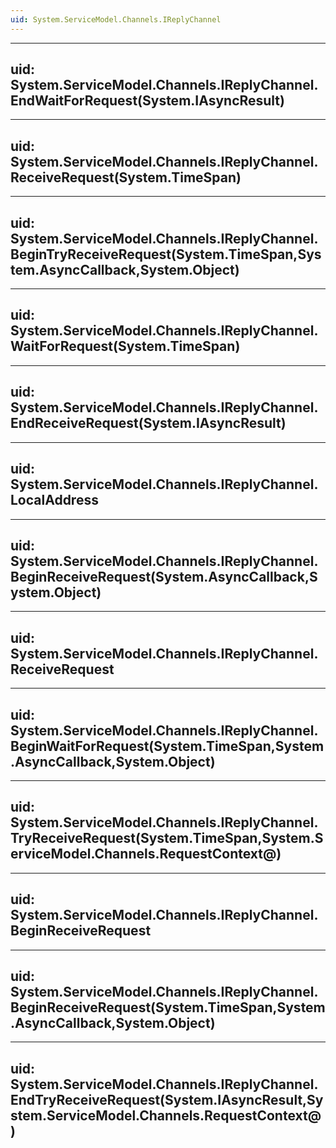```yaml
---
uid: System.ServiceModel.Channels.IReplyChannel
---
```


---
uid: System.ServiceModel.Channels.IReplyChannel.EndWaitForRequest(System.IAsyncResult)
---

---
uid: System.ServiceModel.Channels.IReplyChannel.ReceiveRequest(System.TimeSpan)
---

---
uid: System.ServiceModel.Channels.IReplyChannel.BeginTryReceiveRequest(System.TimeSpan,System.AsyncCallback,System.Object)
---

---
uid: System.ServiceModel.Channels.IReplyChannel.WaitForRequest(System.TimeSpan)
---

---
uid: System.ServiceModel.Channels.IReplyChannel.EndReceiveRequest(System.IAsyncResult)
---

---
uid: System.ServiceModel.Channels.IReplyChannel.LocalAddress
---

---
uid: System.ServiceModel.Channels.IReplyChannel.BeginReceiveRequest(System.AsyncCallback,System.Object)
---

---
uid: System.ServiceModel.Channels.IReplyChannel.ReceiveRequest
---

---
uid: System.ServiceModel.Channels.IReplyChannel.BeginWaitForRequest(System.TimeSpan,System.AsyncCallback,System.Object)
---

---
uid: System.ServiceModel.Channels.IReplyChannel.TryReceiveRequest(System.TimeSpan,System.ServiceModel.Channels.RequestContext@)
---

---
uid: System.ServiceModel.Channels.IReplyChannel.BeginReceiveRequest
---

---
uid: System.ServiceModel.Channels.IReplyChannel.BeginReceiveRequest(System.TimeSpan,System.AsyncCallback,System.Object)
---

---
uid: System.ServiceModel.Channels.IReplyChannel.EndTryReceiveRequest(System.IAsyncResult,System.ServiceModel.Channels.RequestContext@)
---
